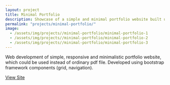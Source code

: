 ```yaml
---
layout: project
title: Minimal Portfolio
description: Showcase of a simple and minimal portfolio website built using some of the bootstrap components. Featuring CSS3 animations jQuery and more.
permalink: "projects/minimal-portfolio/"
image:
  - /assets/img/projects//minimal-portfolio/minimal-portfolio-1
  - /assets/img/projects//minimal-portfolio/minimal-portfolio-2
  - /assets/img/projects//minimal-portfolio/minimal-portfolio-3
---
```


Web development of simple, responsive and minimalistic portfolio website, which could be used instead of ordinary pdf file. Developed using bootstrap framework components (grid, navigation).

<div class="btn-center">
  <a class="btn" href="http://www.marinesanzvico.com" rel="external">View Site
